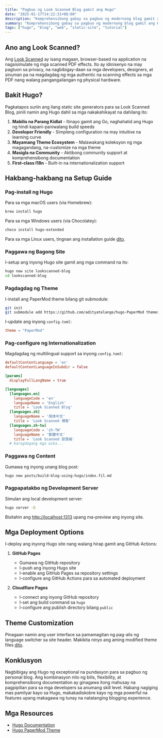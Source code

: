 ```yaml
---
title: "Pagbuo ng Look Scanned Blog gamit ang Hugo"
date: "2025-01-17T14:22:31+08:00"
description: "Komprehensibong gabay sa pagbuo ng modernong blog gamit ang Hugo static site generator, saklaw ng installation, configuration, deployment, at mga customization tips para sa mga baguhan at bihasang developers."
summary: "Komprehensibong gabay sa pagbuo ng modernong blog gamit ang Hugo static site generator, saklaw ng installation, configuration, deployment, at mga customization tips para sa mga baguhan at bihasang developers."
tags: ["hugo", "blog", "web", "static-site", "tutorial"]
---
```


## Ano ang Look Scanned?

Ang [Look Scanned](https://lookscanned.io) ay isang magaan, browser-based na application na nagsisimulate ng mga scanned PDF effects. Ito ay idinisenyo na may pagtuon sa privacy, na nagbibigay-daan sa mga developers, designers, at sinuman pa na magdagdag ng mga authentic na scanning effects sa mga PDF nang walang pangangailangan ng physical hardware.

## Bakit Hugo?

Pagkatapos suriin ang ilang static site generators para sa Look Scanned Blog, pinili namin ang Hugo dahil sa mga nakakahikayat na dahilang ito:

1. **Mabilis na Parang Kidlat** - Itinayo gamit ang Go, naghahatid ang Hugo ng hindi kapani-paniwalang build speeds
2. **Developer Friendly** - Simpleng configuration na may intuitive na learning curve
3. **Mayamang Theme Ecosystem** - Malawakang koleksyon ng mga magagandang, na-customize na mga theme
4. **Masigla na Community** - Aktibong community support at komprehensibong documentation
5. **First-class I18n** - Built-in na internationalization support

## Hakbang-hakbang na Setup Guide

### Pag-install ng Hugo

Para sa mga macOS users (via Homebrew):

```bash
brew install hugo
```

Para sa mga Windows users (via Chocolatey):

```bash
choco install hugo-extended
```

Para sa mga Linux users, tingnan ang installation guide [dito](https://gohugo.io/installation/linux/).

### Paggawa ng Bagong Site

I-setup ang inyong Hugo site gamit ang mga command na ito:

```bash
hugo new site lookscanned-blog
cd lookscanned-blog
```

### Pagdagdag ng Theme

I-install ang PaperMod theme bilang git submodule:

```bash
git init
git submodule add https://github.com/adityatelange/hugo-PaperMod themes/PaperMod
```

I-update ang inyong `config.toml`:

```toml
theme = "PaperMod"
```

### Pag-configure ng Internationalization

Magdagdag ng multilingual support sa inyong `config.toml`:

```toml
defaultContentLanguage = 'en'
defaultContentLanguageInSubdir = false

[params]
  displayFullLangName = true

[languages]
  [languages.en]
    languageCode = 'en'
    languageName = 'English'
    title = 'Look Scanned Blog'
  [languages.zh]
    languageName = '简体中文'
    title = 'Look Scanned 博客'
  [languages.zh-tw]
    languageCode = 'zh-TW'
    languageName = '繁體中文'
    title = 'Look Scanned 部落格'
  # Karagdagang mga wika...
```

### Paggawa ng Content

Gumawa ng inyong unang blog post:

```bash
hugo new posts/build-blog-using-hugo/index.fil.md
```

### Pagpapatakbo ng Development Server

Simulan ang local development server:

```bash
hugo server -D
```

Bisitahin ang [http://localhost:1313](http://localhost:1313) upang ma-preview ang inyong site.

## Mga Deployment Options

I-deploy ang inyong Hugo site nang walang hirap gamit ang GitHub Actions:

1. **GitHub Pages**

   - Gumawa ng GitHub repository
   - I-push ang inyong Hugo site
   - I-enable ang GitHub Pages sa repository settings
   - I-configure ang GitHub Actions para sa automated deployment

2. **Cloudflare Pages**
   - I-connect ang inyong GitHub repository
   - I-set ang build command sa `hugo`
   - I-configure ang publish directory bilang `public`

## Theme Customization

Pinagaan namin ang user interface sa pamamagitan ng pag-alis ng language switcher sa site header. Makikita ninyo ang aming modified theme files [dito](https://github.com/lookscanned/lookscanned-blog/blob/main/layouts/partials/header.html).

## Konklusyon

Nagbibigay ang Hugo ng exceptional na pundasyon para sa pagbuo ng personal blog. Ang kombinasyon nito ng bilis, flexibility, at komprehensibong documentation ay ginagawa itong mahusay na pagpipilian para sa mga developers sa anumang skill level. Habang nagiging mas pamilyar kayo sa Hugo, makakadiskobre kayo ng mga powerful na features upang makagawa ng tunay na natatanging blogging experience.

## Mga Resources

- [Hugo Documentation](https://gohugo.io/documentation/)
- [Hugo PaperMod Theme](https://github.com/adityatelange/hugo-PaperMod)